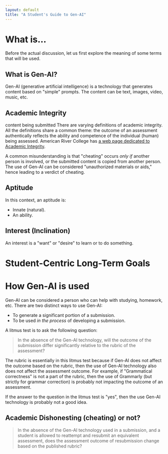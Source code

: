 ```yaml
---
layout: default
title: "A Student's Guide to Gen-AI"
---
```


# What is...

Before the actual discussion, let us first explore the meaning of some terms that will be used.

## What is Gen-AI?

Gen-AI (generative artificial intelligence) is a technology that generates content based on "simple" prompts. The content can be text, images, video, music, etc.

## Academic Integrity
content being submitted
There are varying definitions of academic integrity. All the definitions share a common theme: the outcome of an assessment authentically reflects the ability and competence of the individual (human) being assessed. American River College has [a web page dedicated to Academic Integrity](https://arc.losrios.edu/about-us/mission-vision-and-values/student-rights-and-responsibilities/plagiarism-and-cheating).

A common misunderstanding is that "cheating" occurs *only if* another person is involved, or the submitted content is copied from another person. The use of Gen-AI can be considered "unauthorized materials or aids," hence leading to a verdict of cheating.

## Aptitude

In this context, an aptitude is:

* Innate (natural).
* An ability.

## Interest (Inclination)

An interest is a "want" or "desire" to learn or to do something.

# Student-Centric Long-Term Goals



# How Gen-AI is used

Gen-AI can be considered a person who can help with studying, homework, etc. There are two distinct ways to use Gen-AI:

* To generate a significant portion of a submission.
* To be used *in the process* of developing a submission.

A litmus test is to ask the following question:

> In the absence of the Gen-AI technology, will the outcome of the submission differ significantly relative to the rubric of the assessment?

The rubric is essentially in this litmus test because if Gen-AI does not affect the outcome based on the rubric, then the use of Gen-AI technology also does not affect the assessment outcome. For example, if "Grammatical correctness" is not a part of the rubric, then the use of Grammarly (but strictly for grammar correction) is probably not impacting the outcome of an assessment.

If the answer to the question in the litmus test is "yes", then the use Gen-AI technology is probably not a good idea.

## Academic Dishonesting (cheating) or not?

> In the absence of the Gen-AI technology used in a submission, and a student is allowed to reattempt and resubmit an equivalent assessment, does the assessment outcome of resubmission change based on the published rubric?
